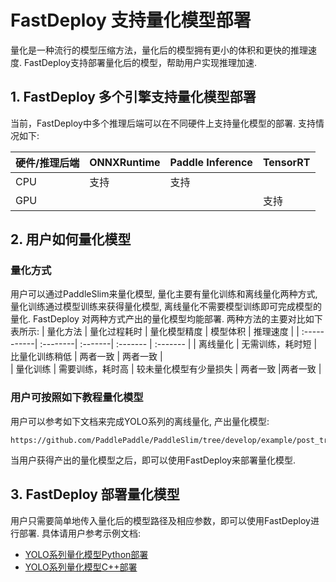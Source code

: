 # FastDeploy 支持量化模型部署
量化是一种流行的模型压缩方法，量化后的模型拥有更小的体积和更快的推理速度. FastDeploy支持部署量化后的模型，帮助用户实现推理加速.

## 1. FastDeploy 多个引擎支持量化模型部署

当前，FastDeploy中多个推理后端可以在不同硬件上支持量化模型的部署. 支持情况如下:

| 硬件/推理后端 | ONNXRuntime | Paddle Inference | TensorRT |
| :-----------| :--------   | :--------------- | :------- |
|   CPU       |  支持        |  支持            |          |  
|   GPU       |             |                  | 支持      |


## 2. 用户如何量化模型

### 量化方式
用户可以通过PaddleSlim来量化模型, 量化主要有量化训练和离线量化两种方式, 量化训练通过模型训练来获得量化模型, 离线量化不需要模型训练即可完成模型的量化. FastDeploy 对两种方式产出的量化模型均能部署.
两种方法的主要对比如下表所示:
| 量化方法 | 量化过程耗时 | 量化模型精度 | 模型体积 | 推理速度 |
| :-----------| :--------| :-------| :------- | :------- |
|   离线量化      |  无需训练，耗时短 |  比量化训练稍低       | 两者一致   | 两者一致   |  
|   量化训练      |  需要训练，耗时高 |  较未量化模型有少量损失 | 两者一致   |两者一致   |  

### 用户可按照如下教程量化模型
用户可以参考如下文档来完成YOLO系列的离线量化, 产出量化模型:

```
https://github.com/PaddlePaddle/PaddleSlim/tree/develop/example/post_training_quantization/pytorch_yolo_series

```

当用户获得产出的量化模型之后，即可以使用FastDeploy来部署量化模型.

## 3. FastDeploy 部署量化模型
用户只需要简单地传入量化后的模型路径及相应参数，即可以使用FastDeploy进行部署.
具体请用户参考示例文档:
- [YOLO系列量化模型Python部署](../../)
- [YOLO系列量化模型C++部署](../cpp)
